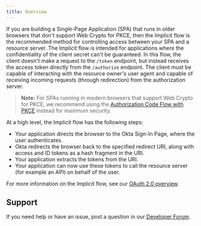 ```yaml
---
title: Overview
---
```


If you are building a Single-Page Application (SPA) that runs in older browsers that don't support Web Crypto for PKCE, then the Implicit flow is the recommended method for controlling access between your SPA and a resource server. The Implicit flow is intended for applications where the confidentiality of the client secret can't be guaranteed. In this flow, the client doesn't make a request to the `/token` endpoint, but instead receives the access token directly from the `/authorize` endpoint.  The client must be capable of interacting with the resource owner's user agent and capable of receiving incoming requests (through redirection) from the authorization server.

> **Note:** For SPAs running in modern browsers that support Web Crypto for PKCE, we recommend using the [Authorization Code Flow with PKCE](/docs/guides/implement-auth-code-pkce/) instead for maximum security.

At a high level, the Implicit flow has the following steps:

- Your application directs the browser to the Okta Sign-In Page, where the user authenticates.
- Okta redirects the browser back to the specified redirect URI, along with access and ID tokens as a hash fragment in the URI.
- Your application extracts the tokens from the URI.
- Your application can now use these tokens to call the resource server (for example an API) on behalf of the user.

For more information on the Implicit flow, see our [OAuth 2.0 overview](/docs/concepts/auth-overview/#implicit-flow).

## Support

If you need help or have an issue, post a question in our [Developer Forum](https://devforum.okta.com).

<NextSectionLink/>
